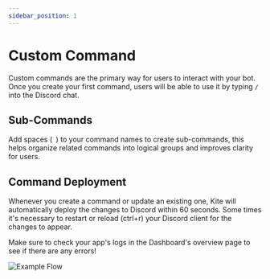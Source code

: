 ```yaml
---
sidebar_position: 1
---
```


# Custom Command

Custom commands are the primary way for users to interact with your bot. Once you create your first command, users will be able to use it by typing `/` into the Discord chat.

## Sub-Commands

Add spaces (` `) to your command names to create sub-commands, this helps organize related commands into logical groups and improves clarity for users.

## Command Deployment

Whenever you create a command or update an existing one, Kite will automatically deploy the changes to Discord within 60 seconds.
Some times it's necessary to restart or reload (ctrl+r) your Discord client for the changes to appear.

Make sure to check your app's logs in the Dashboard's overview page to see if there are any errors!

![Example Flow](./img/example-flow.png)

